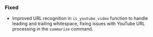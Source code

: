 <!--
A new scriv changelog fragment.

Uncomment the section that is right (remove the HTML comment wrapper).
-->

<!--
### Removed

- A bullet item for the Removed category.

-->
<!--
### Added

- A bullet item for the Added category.

-->
<!--
### Changed

- A bullet item for the Changed category.

-->
<!--
### Deprecated

- A bullet item for the Deprecated category.

-->
### Fixed

* Improved URL recognition in `is_youtube_video` function to handle leading and trailing whitespace, fixing issues with YouTube URL processing in the `summarize` command.

<!--
### Security

- A bullet item for the Security category.

-->
